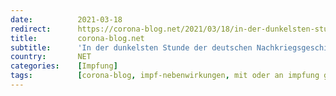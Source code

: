 ```yaml
---
date:          2021-03-18
redirect:      https://corona-blog.net/2021/03/18/in-der-dunkelsten-stunde-der-deutschen-nachkriegsgeschichte-laesst-uns-das-pei-im-stich/
title:         corona-blog.net
subtitle:      'In der dunkelsten Stunde der deutschen Nachkriegsgeschichte lässt uns das PEI im Stich'
country:       NET
categories:    [Impfung]
tags:          [corona-blog, impf-nebenwirkungen, mit oder an impfung gestorben, pei]
---
```


